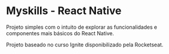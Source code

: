 # Myskills - React Native

Projeto simples com o intuito de explorar as funcionalidades e componentes mais básicos do React Native.

Projeto baseado no curso Ignite disponibilizado pela Rocketseat.
